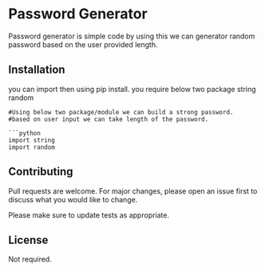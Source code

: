 # Password Generator

Password generator is simple code by using this we can generator random password based on the user provided length.

## Installation
you can import then using pip install.
you require below two package
string
random
```
#Using below two package/module we can build a strong password.
#based on user input we can take length of the password.

```python
import string
import random

```

## Contributing
Pull requests are welcome. For major changes, please open an issue first to discuss what you would like to change.

Please make sure to update tests as appropriate.

## License
Not required.